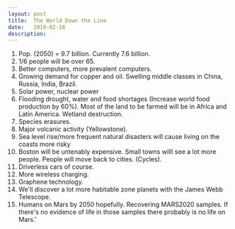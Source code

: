 ```yaml
---
layout: post
title:  The World Down the Line
date:   2018-02-18
description: 
---
```


1. Pop. (2050) = 9.7 billion. Currently 7.6 billion.
2. 1/6 people will be over 65.
3. Better computers, more prevalent computers.
4. Growing demand for copper and oil. Swelling middle classes in China, Russia, India, Brazil.
5. Solar power, nuclear power
6. Flooding drought, water and food shortages (Increase world food production by 60%). Most of the land to be farmed will be in Africa and Latin America. Wetland destruction. 
7. Species erasures.
8. Major volcanic activity (Yellowstone).
9. Sea level rise/more frequent natural disasters will cause living on the coasts more risky
10. Boston will be untenably expensive. Small towns willl see a lot more people. People will move back to cities. (Cycles).
11. Driverless cars of course.
12. More wireless charging.
13. Graphene technology.
14. We'll discover a lot more habitable zone planets with the James Webb Telescope.
15. Humans on Mars by 2050 hopefully. Recovering MARS2020 samples. If there's no evidence of life in those samples there probably is no life on Mars.'


